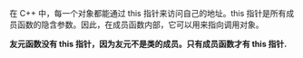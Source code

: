 在 C++ 中，每一个对象都能通过 this 指针来访问自己的地址。this 指针是所有成员函数的隐含参数。因此，在成员函数内部，它可以用来指向调用对象。

**友元函数没有 this 指针，因为友元不是类的成员。只有成员函数才有 this 指针.**
